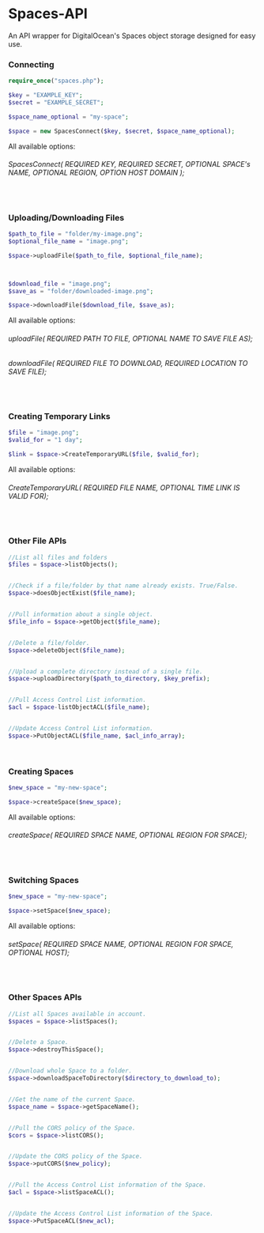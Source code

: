 # Spaces-API
An API wrapper for DigitalOcean's Spaces object storage designed for easy use. 

### Connecting
```php
require_once("spaces.php");

$key = "EXAMPLE_KEY";
$secret = "EXAMPLE_SECRET";

$space_name_optional = "my-space";

$space = new SpacesConnect($key, $secret, $space_name_optional);
```

All available options: 
###### SpacesConnect( REQUIRED KEY, REQUIRED SECRET, OPTIONAL SPACE's NAME, OPTIONAL REGION, OPTION HOST DOMAIN );



&nbsp;


### Uploading/Downloading Files
```php
$path_to_file = "folder/my-image.png";
$optional_file_name = "image.png";

$space->uploadFile($path_to_file, $optional_file_name);



$download_file = "image.png";
$save_as = "folder/downloaded-image.png";

$space->downloadFile($download_file, $save_as);
```
All available options: 
###### uploadFile( REQUIRED PATH TO FILE, OPTIONAL NAME TO SAVE FILE AS);
###### downloadFile( REQUIRED FILE TO DOWNLOAD, REQUIRED LOCATION TO SAVE FILE);




&nbsp;


### Creating Temporary Links
```php
$file = "image.png";
$valid_for = "1 day";

$link = $space->CreateTemporaryURL($file, $valid_for);
```
All available options: 
###### CreateTemporaryURL( REQUIRED FILE NAME, OPTIONAL TIME LINK IS VALID FOR);


&nbsp;
&nbsp;

### Other File APIs
```php
//List all files and folders
$files = $space->listObjects();


//Check if a file/folder by that name already exists. True/False.
$space->doesObjectExist($file_name);


//Pull information about a single object.
$file_info = $space->getObject($file_name);


//Delete a file/folder.
$space->deleteObject($file_name);


//Upload a complete directory instead of a single file.
$space->uploadDirectory($path_to_directory, $key_prefix);


//Pull Access Control List information.
$acl = $space-listObjectACL($file_name);


//Update Access Control List information.
$space->PutObjectACL($file_name, $acl_info_array);

```





&nbsp;
&nbsp;
&nbsp;
&nbsp;
&nbsp;


### Creating Spaces
```php
$new_space = "my-new-space";

$space->createSpace($new_space);
```
All available options: 
###### createSpace( REQUIRED SPACE NAME, OPTIONAL REGION FOR SPACE);


&nbsp;

### Switching Spaces
```php
$new_space = "my-new-space";

$space->setSpace($new_space);
```
All available options: 
###### setSpace( REQUIRED SPACE NAME, OPTIONAL REGION FOR SPACE, OPTIONAL HOST);


&nbsp;
&nbsp;

### Other Spaces APIs
```php
//List all Spaces available in account.
$spaces = $space->listSpaces();


//Delete a Space.
$space->destroyThisSpace();


//Download whole Space to a folder.
$space->downloadSpaceToDirectory($directory_to_download_to);


//Get the name of the current Space.
$space_name = $space->getSpaceName();


//Pull the CORS policy of the Space.
$cors = $space->listCORS();


//Update the CORS policy of the Space.
$space->putCORS($new_policy);


//Pull the Access Control List information of the Space.
$acl = $space->listSpaceACL();


//Update the Access Control List information of the Space.
$space->PutSpaceACL($new_acl);
```

